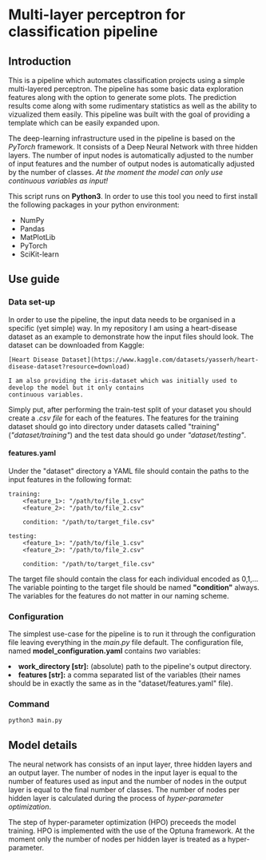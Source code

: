 <h1>Multi-layer perceptron for classification pipeline</h1>

<h2>Introduction</h2>
<p>
    This is a pipeline which automates classification projects using a simple multi-layered perceptron. 
    The pipeline has some basic data exploration features along with the option to generate some plots. 
    The prediction results come along with some rudimentary statistics as well as the ability to vizualized them easily.
    This pipeline was built with the goal of providing a template which can be easily expanded upon.
</p>

<p>
    The deep-learning infrastructure used in the pipeline is based on the <em>PyTorch</em> framework. It 
    consists of a Deep Neural Network with three hidden layers. The number of input nodes is automatically
    adjusted to the number of input features and the number of output nodes is automatically adjusted by the number of classes.
    <em>At the moment the model can only use continuous variables as input!</em>
</p>

<p>
    This script runs on <strong>Python3</strong>.
    In order to use this tool you need to first install the following packages in your python environment:
    <ul>
        <li>NumPy</li>
        <li>Pandas</li>
        <li>MatPlotLib</li>
        <li>PyTorch</li>
        <li>SciKit-learn</li>
    </ul>
</p>

<h2>Use guide</h2>

<h3>Data set-up</h3>

<p>
    In order to use the pipeline, the input data needs to be organised in a specific (yet simple) way.
    In my repository I am using a heart-disease dataset as an example to demonstrate how the input files 
    should look. The dataset can be downloaded from Kaggle: 

    [Heart Disease Dataset](https://www.kaggle.com/datasets/yasserh/heart-disease-dataset?resource=download)

    I am also providing the iris-dataset which was initially used to develop the model but it only contains 
    continuous variables.
</p>

<p>
    Simply put, after performing the train-test split of your dataset you should create a 
    <em>.csv file</em> for each of the features. The features for the training dataset should
    go into directory under datasets called "training" (<em>"dataset/training"</em>) and the test
    data should go under <em>"dataset/testing"</em>.
</p>

<h4>features.yaml</h4>
<p>
    Under the "dataset" directory a YAML file should contain the paths to the input features in the
    following format:
</p>

````
training:
    <feature_1>: "/path/to/file_1.csv"
    <feature_2>: "/path/to/file_2.csv"

    condition: "/path/to/target_file.csv"

testing:
    <feature_1>: "/path/to/file_1.csv"
    <feature_2>: "/path/to/file_2.csv"

    condition: "/path/to/target_file.csv"
````

<p>
    The target file should contain the class for each individual encoded as 0,1,... <br>
    The variable pointing to the target file should be named <strong>"condition"</strong> always. 
    The variables for the features do not matter in our naming scheme.
</p>

<h3>Configuration</h3>

<p>
    The simplest use-case for the pipeline is to run it through the configuration file leaving everything in 
    the <em>main.py</em> file default. The configuration file, named <strong>model_configuration.yaml</strong>
    contains <em>two</em> variables:
</p>

</ul>
    <li><strong>work_directory [str]:</strong> (absolute) path to the pipeline's output directory.</li>
    <li><strong>features [str]:</strong> a comma separated list of the variables (their names should be 
        in exactly the same as in the "dataset/features.yaml" file).</li>
</ul>

<h3>Command</h3>

```
python3 main.py
```


<h2>Model details</h2>
<p>
    The neural network has consists of an input layer, three hidden layers and an output layer. The number of nodes 
    in the input layer is equal to the number of features used as input and the number of nodes in the output layer is 
    equal to the final number of classes. The number of nodes per hidden layer is calculated during the process of 
    <em>hyper-parameter optimization</em>.
</p>

<p>
    The step of hyper-parameter optimization (HPO) preceeds the model training. HPO is implemented with the use of
    the Optuna framework. At the moment only the number of nodes per hidden layer is treated as a hyper-parameter. 
</p>
